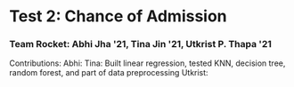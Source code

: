 # Test 2: Chance of Admission
### Team Rocket: Abhi Jha '21, Tina Jin '21, Utkrist P. Thapa '21
Contributions: 
Abhi:
Tina: Built linear regression, tested KNN, decision tree, random forest, and part of data preprocessing
Utkrist:
